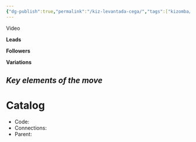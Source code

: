 ```yaml
---
{"dg-publish":true,"permalink":"/kiz-levantada-cega/","tags":["kizomba/step","todo"],"created":"2025-01-29T15:46:06.320-05:00","updated":"2025-06-05T09:17:11.195-04:00"}
---
```



Video

**Leads**

**Followers**

**Variations**

*Key elements of the move*
- 

# Catalog

- Code: 
- Connections: 
- Parent: 
